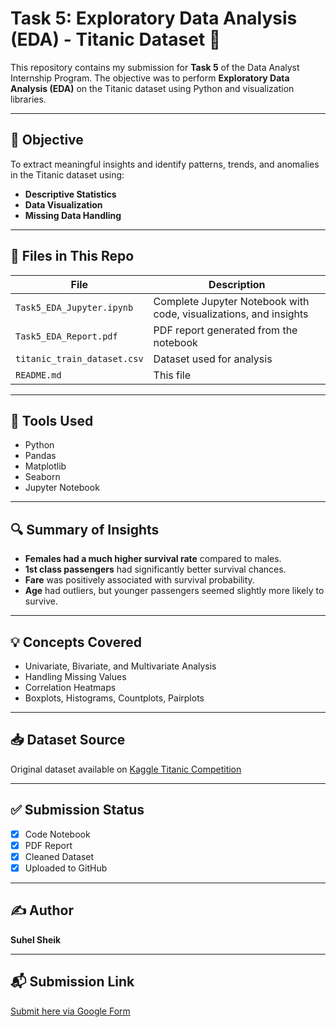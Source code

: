 # Task 5: Exploratory Data Analysis (EDA) - Titanic Dataset 🚢

This repository contains my submission for **Task 5** of the Data Analyst Internship Program. The objective was to perform **Exploratory Data Analysis (EDA)** on the Titanic dataset using Python and visualization libraries.

---

## 📌 Objective

To extract meaningful insights and identify patterns, trends, and anomalies in the Titanic dataset using:
- **Descriptive Statistics**
- **Data Visualization**
- **Missing Data Handling**

---

## 📂 Files in This Repo

| File | Description |
|------|-------------|
| `Task5_EDA_Jupyter.ipynb` | Complete Jupyter Notebook with code, visualizations, and insights |
| `Task5_EDA_Report.pdf`    | PDF report generated from the notebook |
| `titanic_train_dataset.csv` | Dataset used for analysis |
| `README.md`              | This file |

---

## 🧪 Tools Used
- Python
- Pandas
- Matplotlib
- Seaborn
- Jupyter Notebook

---

## 🔍 Summary of Insights

- **Females had a much higher survival rate** compared to males.
- **1st class passengers** had significantly better survival chances.
- **Fare** was positively associated with survival probability.
- **Age** had outliers, but younger passengers seemed slightly more likely to survive.

---

## 💡 Concepts Covered

- Univariate, Bivariate, and Multivariate Analysis
- Handling Missing Values
- Correlation Heatmaps
- Boxplots, Histograms, Countplots, Pairplots

---

## 📥 Dataset Source

Original dataset available on [Kaggle Titanic Competition](https://www.kaggle.com/c/titanic/data)

---

## ✅ Submission Status

- [x] Code Notebook
- [x] PDF Report
- [x] Cleaned Dataset
- [x] Uploaded to GitHub

---

## ✍️ Author

**Suhel Sheik**

---

## 📬 Submission Link

[Submit here via Google Form](https://forms.gle/dF1EVUnqz2rQr2xu8)
